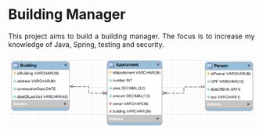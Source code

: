 # Building Manager 

<div style="text-align: justify">
    <p>This project aims to build a building manager. The focus is to increase my knowledge of Java, Spring, testing and security.</p>

![Modelo Banco](img_1.png)
</div>


